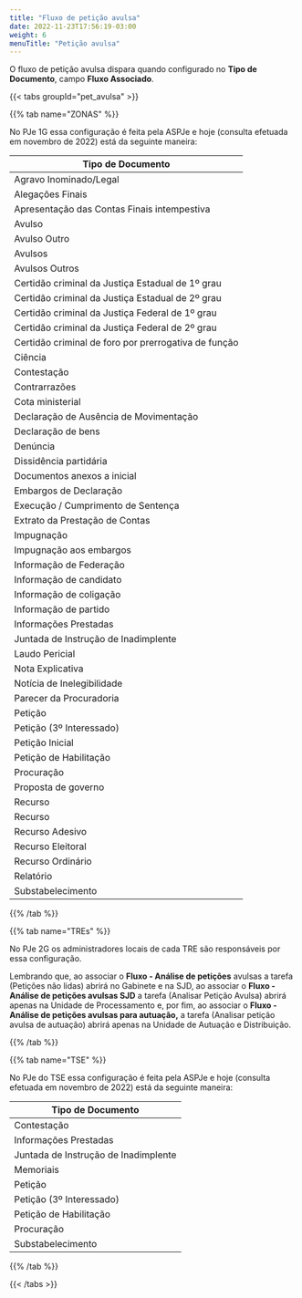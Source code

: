 ```yaml
---
title: "Fluxo de petição avulsa"
date: 2022-11-23T17:56:19-03:00
weight: 6
menuTitle: "Petição avulsa"
---
```


O fluxo de petição avulsa dispara quando configurado no **Tipo de Documento**, campo **Fluxo Associado**.

{{< tabs groupId="pet_avulsa" >}}

{{% tab name="ZONAS" %}}

No PJe 1G essa configuração é feita pela ASPJe e hoje (consulta efetuada em novembro de 2022) está da seguinte maneira:

|Tipo de Documento|
|--------------------------|
|Agravo Inominado/Legal|
|Alegações Finais|
|Apresentação das Contas Finais intempestiva|
|Avulso|
|Avulso Outro|
|Avulsos|
|Avulsos Outros|
|Certidão criminal da Justiça Estadual de 1º grau|
|Certidão criminal da Justiça Estadual de 2º grau|
|Certidão criminal da Justiça Federal de 1º grau|
|Certidão criminal da Justiça Federal de 2º grau|
|Certidão criminal de foro por prerrogativa de função|
|Ciência|
|Contestação|
|Contrarrazões|
|Cota ministerial|
|Declaração de Ausência de Movimentação|
|Declaração de bens|
|Denúncia|
|Dissidência partidária|
|Documentos anexos a inicial|
|Embargos de Declaração|
|Execução / Cumprimento de Sentença|
|Extrato da Prestação de Contas|
|Impugnação|
|Impugnação aos embargos|
|Informação de Federação|
|Informação de candidato|
|Informação de coligação|
|Informação de partido|
|Informações Prestadas|
|Juntada de Instrução de Inadimplente|
|Laudo Pericial|
|Nota Explicativa|
|Notícia de Inelegibilidade|
|Parecer da Procuradoria|
|Petição|
|Petição (3º Interessado)|
|Petição Inicial|
|Petição de Habilitação|
|Procuração|
|Proposta de governo|
|Recurso|
|Recurso|
|Recurso Adesivo|
|Recurso Eleitoral|
|Recurso Ordinário|
|Relatório|
|Substabelecimento|


{{% /tab %}}

{{% tab name="TREs" %}}

No PJe 2G os administradores locais de cada TRE são responsáveis por essa configuração.

Lembrando que, ao associar o **Fluxo - Análise de petições** avulsas a tarefa (Petições não lidas) abrirá no Gabinete e na SJD, ao associar o **Fluxo - Análise de petições avulsas SJD** a tarefa (Analisar Petição Avulsa) abrirá apenas na Unidade de Processamento e, por fim, ao associar o **Fluxo - Análise de petições avulsas para autuação,** a tarefa (Analisar petição avulsa de autuação) abrirá apenas na Unidade de Autuação e Distribuição.

{{% /tab %}}

{{% tab name="TSE" %}}

No PJe do TSE essa configuração é feita pela ASPJe e hoje (consulta efetuada em novembro de 2022) está da seguinte maneira:

|Tipo de Documento|
|--------------------------|
|Contestação|
|Informações Prestadas|
|Juntada de Instrução de Inadimplente|
|Memoriais|
|Petição|
|Petição (3º Interessado)|
|Petição de Habilitação|
|Procuração|
|Substabelecimento|


{{% /tab %}}

{{< /tabs >}}
